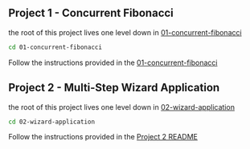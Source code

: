 ## Project 1 - Concurrent Fibonacci
the root of this project lives one level down in [01-concurrent-fibonacci](01-concurrent-fibonacci)

```bash
cd 01-concurrent-fibonacci
```

Follow the instructions provided in the [01-concurrent-fibonacci](01-concurrent-fibonacci/README.md)

## Project 2 - Multi-Step Wizard Application
the root of this project lives one level down in [02-wizard-application](02-wizard-application)

```bash
cd 02-wizard-application
```

Follow the instructions provided in the [Project 2 README](02-wizard-application/README.md)

